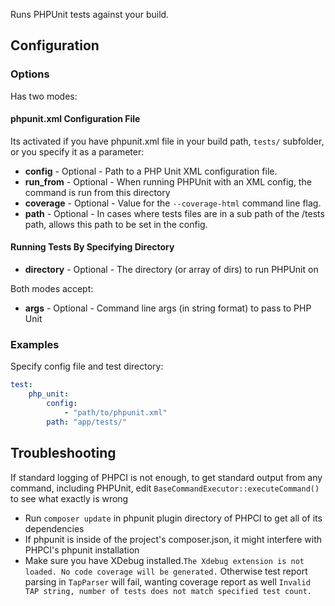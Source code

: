 Runs PHPUnit tests against your build.
## Configuration
### Options
Has two modes:

#### phpunit.xml Configuration File
Its activated if you have phpunit.xml file in your build path, `tests/` subfolder, or you specify it as a parameter:
* **config** - Optional - Path to a PHP Unit XML configuration file.
* **run_from** - Optional - When running PHPUnit with an XML config, the command is run from this directory
* **coverage** - Optional - Value for the `--coverage-html` command line flag.
* **path** - Optional - In cases where tests files are in a sub path of the /tests path, allows this path to be set in the config.

#### Running Tests By Specifying Directory
* **directory** - Optional - The directory (or array of dirs) to run PHPUnit on

Both modes accept:
* **args** - Optional - Command line args (in string format) to pass to PHP Unit

### Examples
Specify config file and test directory:
```yml
test:
    php_unit:
        config:
            - "path/to/phpunit.xml"
        path: "app/tests/"
```

## Troubleshooting
If standard logging of PHPCI is not enough, to get standard output from any command, including PHPUnit, edit `BaseCommandExecutor::executeCommand()` to see what exactly is wrong
* Run `composer update` in phpunit plugin directory of PHPCI to get all of its dependencies
* If phpunit is inside of the project's composer.json, it might interfere with PHPCI's phpunit installation
* Make sure you have XDebug installed.`The Xdebug extension is not loaded. No code coverage will be generated.`
Otherwise test report parsing in `TapParser` will fail, wanting coverage report as well `Invalid TAP string, number of tests does not match specified test count.`
